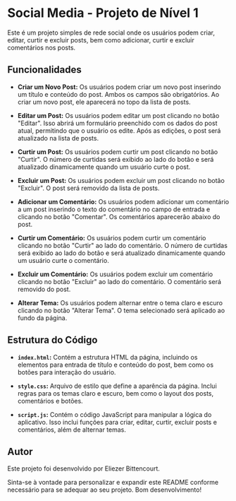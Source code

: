 # Social Media - Projeto de Nível 1

Este é um projeto simples de rede social onde os usuários podem criar, editar, curtir e excluir posts, bem como adicionar, curtir e excluir comentários nos posts.

## Funcionalidades

- **Criar um Novo Post:** Os usuários podem criar um novo post inserindo um título e conteúdo do post. Ambos os campos são obrigatórios. Ao criar um novo post, ele aparecerá no topo da lista de posts.

- **Editar um Post:** Os usuários podem editar um post clicando no botão "Editar". Isso abrirá um formulário preenchido com os dados do post atual, permitindo que o usuário os edite. Após as edições, o post será atualizado na lista de posts.

- **Curtir um Post:** Os usuários podem curtir um post clicando no botão "Curtir". O número de curtidas será exibido ao lado do botão e será atualizado dinamicamente quando um usuário curte o post.

- **Excluir um Post:** Os usuários podem excluir um post clicando no botão "Excluir". O post será removido da lista de posts.

- **Adicionar um Comentário:** Os usuários podem adicionar um comentário a um post inserindo o texto do comentário no campo de entrada e clicando no botão "Comentar". Os comentários aparecerão abaixo do post.

- **Curtir um Comentário:** Os usuários podem curtir um comentário clicando no botão "Curtir" ao lado do comentário. O número de curtidas será exibido ao lado do botão e será atualizado dinamicamente quando um usuário curte o comentário.

- **Excluir um Comentário:** Os usuários podem excluir um comentário clicando no botão "Excluir" ao lado do comentário. O comentário será removido do post.

- **Alterar Tema:** Os usuários podem alternar entre o tema claro e escuro clicando no botão "Alterar Tema". O tema selecionado será aplicado ao fundo da página.

## Estrutura do Código

- **`index.html`:** Contém a estrutura HTML da página, incluindo os elementos para entrada de título e conteúdo do post, bem como os botões para interação do usuário.

- **`style.css`:** Arquivo de estilo que define a aparência da página. Inclui regras para os temas claro e escuro, bem como o layout dos posts, comentários e botões.

- **`script.js`:** Contém o código JavaScript para manipular a lógica do aplicativo. Isso inclui funções para criar, editar, curtir, excluir posts e comentários, além de alternar temas.

## Autor

Este projeto foi desenvolvido por Eliezer Bittencourt.

Sinta-se à vontade para personalizar e expandir este README conforme necessário para se adequar ao seu projeto. Bom desenvolvimento!
